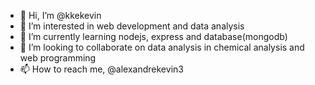 - 👋 Hi, I’m @kkekevin
- 👀 I’m interested in web development and data analysis
- 🌱 I’m currently learning nodejs, express and database(mongodb)
- 💞️ I’m looking to collaborate on data analysis in chemical analysis and web programming
- 📫 How to reach me, @alexandrekevin3

<!---
kkekevin/kkekevin is a ✨ special ✨ repository because its `README.md` (this file) appears on your GitHub profile.
You can click the Preview link to take a look at your changes.
--->
